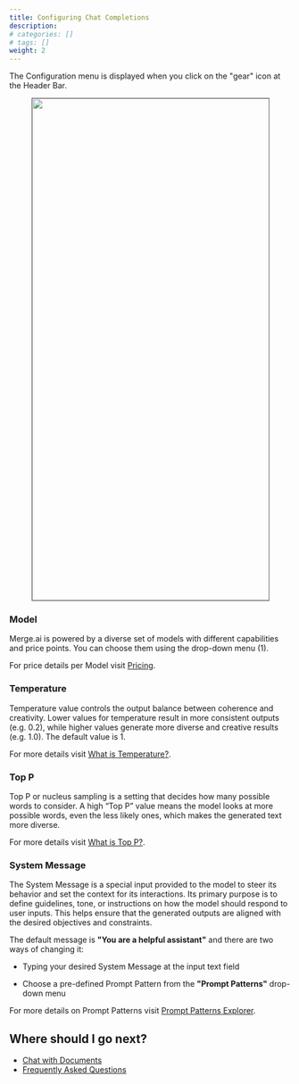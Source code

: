 ```yaml
---
title: Configuring Chat Completions
description: 
# categories: []
# tags: []
weight: 2
---
```


The Configuration menu is displayed when you click on the "gear" icon at the Header Bar.

<figure><img src="/docs/using-conciergeai/chat-completions/configuration.png" alt="" width="900" style="border: 1px solid #555;"><figcaption></figcaption></figure>


### **Model**

Merge.ai is powered by a diverse set of models with different capabilities and price points. You can choose them using the drop-down menu (1).

For price details per Model visit [Pricing](/pricing/).

### **Temperature**

Temperature value controls the output balance between coherence and creativity. Lower values for temperature result in more consistent outputs (e.g. 0.2), while higher values generate more diverse and creative results (e.g. 1.0). The default value is 1.

For more details visit [What is Temperature?](/docs/faq/what-is-temperature/).

### **Top P**

Top P or nucleus sampling is a setting that decides how many possible words to consider. A high “Top P” value means the model looks at more possible words, even the less likely ones, which makes the generated text more diverse.

For more details visit [What is Top P?](/docs/faq/what-is-topp/).

### **System Message**

The System Message is a special input provided to the model to steer its behavior and set the context for its interactions. Its primary purpose is to define guidelines, tone, or instructions on how the model should respond to user inputs. This helps ensure that the generated outputs are aligned with the desired objectives and constraints.

The default message is **"You are a helpful assistant"** and there are two ways of changing it:

* Typing your desired System Message at the input text field

* Choose a pre-defined Prompt Pattern from the **"Prompt Patterns"** drop-down menu

For more details on Prompt Patterns visit [Prompt Patterns Explorer](/docs/using-mergeai/prompt-patterns).


## Where should I go next?

- [Chat with Documents](/docs/using-mergeai/chat-with-documents)
- [Frequently Asked Questions](/docs/faq/)